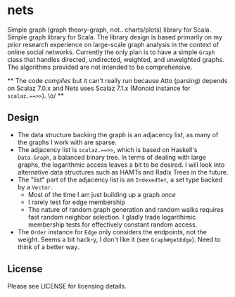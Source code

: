 # nets
Simple graph (graph theory-graph, not.. charts/plots) library for Scala.
Simple graph library for Scala. The library design is based primarily on
my prior research experience on large-scale graph analysis in the
context of online social networks. Currently the only plan is to have a
simple `Graph` class that handles directed, undirected, weighted, and
unweighted graphs. The algorithms provided are not intended to be
comprehensive.

** The code *compiles* but it can't really run because Atto (parsing)
depends on Scalaz 7.0.x and Nets uses Scalaz 7.1.x (Monoid instance for
`scalaz.==>>`). \o/ **

## Design
* The data structure backing the graph is an adjacency list, as many of the
  graphs I work with are sparse.
* The adjacency list is `scalaz.==>>`, which is based on Haskell's
  `Data.Graph`, a balanced binary tree. In terms of dealing with large graphs,
  the logarithmic access leaves a bit to be desired. I will look into
  alternative data structures such as HAMTs and Radix Trees in the future.
* The "list" part of the adjacency list is an `IndexedSet`, a set type
  backed by a `Vector`.
  * Most of the time I am just building up a graph *once*
  * I rarely test for edge membership
  * The nature of random graph generation and random walks requires fast
    random neighbor selection. I gladly trade logarithimic membership tests
    for effectively constant random access.
* The `Order` instance for `Edge` only considers the endpoints, not the weight.
  Seems a bit hack-y, I don't like it (see `Graph#getEdge`). Need to think
  of a better way..

## License
Please see LICENSE for licensing details.
